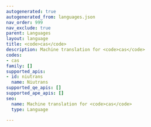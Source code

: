 ```yaml
---
autogenerated: true
autogenerated_from: languages.json
nav_order: 999
nav_exclude: true
parent: Languages
layout: language
title: <code>cas</code>
description: Machine translation for <code>cas</code>
codes:
- cas
family: []
supported_apis:
- id: niutrans
  name: Niutrans
supported_qe_apis: []
supported_ape_apis: []
seo:
  name: Machine translation for <code>cas</code>
  type: Language

---
```


